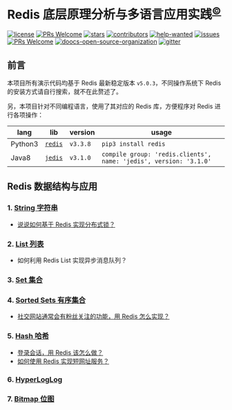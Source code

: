# Redis 底层原理分析与多语言应用实践<sup>[©](https://github.com/yanglbme)</sup>
[![license](https://badgen.net/github/license/doocs/redis-multi-programming-language-practice?color=green)](https://github.com/doocs/redis-multi-programming-language-practice/blob/master/LICENSE)
[![PRs Welcome](https://badgen.net/badge/PRs/welcome/green)](http://makeapullrequest.com)
[![stars](https://badgen.net/github/stars/doocs/redis-multi-programming-language-practice)](https://github.com/doocs/redis-multi-programming-language-practice/stargazers)
[![contributors](https://badgen.net/github/contributors/doocs/redis-multi-programming-language-practice)](https://github.com/doocs/redis-multi-programming-language-practice/graphs/contributors)
[![help-wanted](https://badgen.net/github/label-issues/doocs/redis-multi-programming-language-practice/help%20wanted/open)](https://github.com/doocs/redis-multi-programming-language-practice/labels/help%20wanted)
[![issues](https://badgen.net/github/open-issues/doocs/redis-multi-programming-language-practice)](https://github.com/doocs/redis-multi-programming-language-practice/issues)
[![PRs Welcome](https://badgen.net/badge/PRs/welcome/green)](http://makeapullrequest.com)
[![doocs-open-source-organization](https://badgen.net/badge/organization/join%20us/cyan)](#how-to-join)
[![gitter](https://badgen.net/badge/gitter/chat/cyan)](https://gitter.im/doocs)

## 前言
本项目所有演示代码均基于 Redis 最新稳定版本 `v5.0.3`，不同操作系统下 Redis 的安装方式请自行搜索，就不在此赘述了。

另，本项目针对不同编程语言，使用了其对应的 Redis 库，方便程序对 Redis 进行各项操作：

| lang | lib | version | usage |
|---|---|---|---|
| Python3 | [`redis`](https://pypi.org/project/redis/) | `v3.3.8` | `pip3 install redis `|
| Java8 | [`jedis`](https://mvnrepository.com/artifact/redis.clients/jedis/3.1.0) | `v3.1.0` | `compile group: 'redis.clients', name: 'jedis', version: '3.1.0'` |

## Redis 数据结构与应用

### 1. [String 字符串](/docs/redis-string-introduction.md)
- [说说如何基于 Redis 实现分布式锁？](/docs/redis-distributed-lock.md)

### 2. [List 列表](/docs/redis-list-introduction.md)
- 如何利用 Redis List 实现异步消息队列？

### 3. [Set 集合](/docs/redis-set-introduction.md)

### 4. [Sorted Sets 有序集合](/docs/redis-sorted-set-introduction.md)
- [社交网站通常会有粉丝关注的功能，用 Redis 怎么实现？](/docs/redis-sorted-set-sns-follow.md)

### 5. [Hash 哈希](/docs/redis-hash-introduction.md)
- [登录会话，用 Redis 该怎么做？](/docs/redis-hash-session-token.md)
- [如何使用 Redis 实现短网址服务？](/docs/redis-hash-shorten-url.md)

### 6. [HyperLogLog](/docs/redis-hyperLogLog-introduction.md)

### 7. [Bitmap 位图](/docs/redis-bitmap-introduction.md)